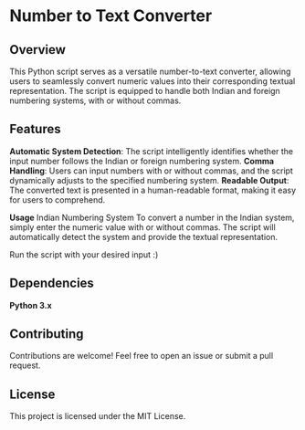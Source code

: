 # Number to Text Converter
## Overview
This Python script serves as a versatile number-to-text converter, allowing users to seamlessly convert numeric values into their corresponding textual representation. The script is equipped to handle both Indian and foreign numbering systems, with or without commas.

## Features
**Automatic System Detection**: The script intelligently identifies whether the input number follows the Indian or foreign numbering system.
**Comma Handling**: Users can input numbers with or without commas, and the script dynamically adjusts to the specified numbering system.
**Readable Output**: The converted text is presented in a human-readable format, making it easy for users to comprehend.

**Usage**
Indian Numbering System
To convert a number in the Indian system, simply enter the numeric value with or without commas. The script will automatically detect the system and provide the textual representation.

Run the script with your desired input :)

## Dependencies
**Python 3.x**
## Contributing
Contributions are welcome! Feel free to open an issue or submit a pull request.

## License
This project is licensed under the MIT License.
